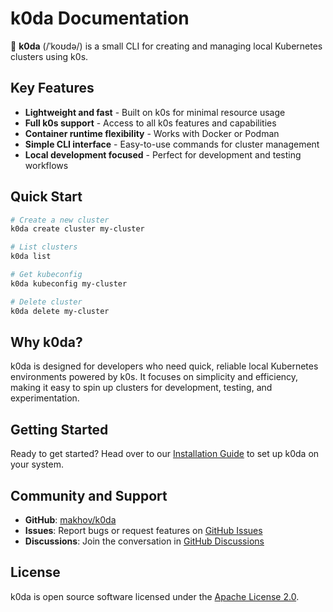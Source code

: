 # k0da Documentation

🚀 **k0da** (/ˈkoʊdə/) is a small CLI for creating and managing local Kubernetes clusters using k0s.

## Key Features

- **Lightweight and fast** - Built on k0s for minimal resource usage
- **Full k0s support** - Access to all k0s features and capabilities
- **Container runtime flexibility** - Works with Docker or Podman
- **Simple CLI interface** - Easy-to-use commands for cluster management
- **Local development focused** - Perfect for development and testing workflows

## Quick Start

```bash
# Create a new cluster
k0da create cluster my-cluster

# List clusters
k0da list

# Get kubeconfig
k0da kubeconfig my-cluster

# Delete cluster
k0da delete my-cluster
```

## Why k0da?

k0da is designed for developers who need quick, reliable local Kubernetes environments powered by k0s. It focuses on simplicity and efficiency, making it easy to spin up clusters for development, testing, and experimentation.

## Getting Started

Ready to get started? Head over to our [Installation Guide](installation.md) to set up k0da on your system.

## Community and Support

- **GitHub**: [makhov/k0da](https://github.com/makhov/k0da)
- **Issues**: Report bugs or request features on [GitHub Issues](https://github.com/makhov/k0da/issues)
- **Discussions**: Join the conversation in [GitHub Discussions](https://github.com/makhov/k0da/discussions)

## License

k0da is open source software licensed under the [Apache License 2.0](https://github.com/makhov/k0da/blob/main/LICENSE).